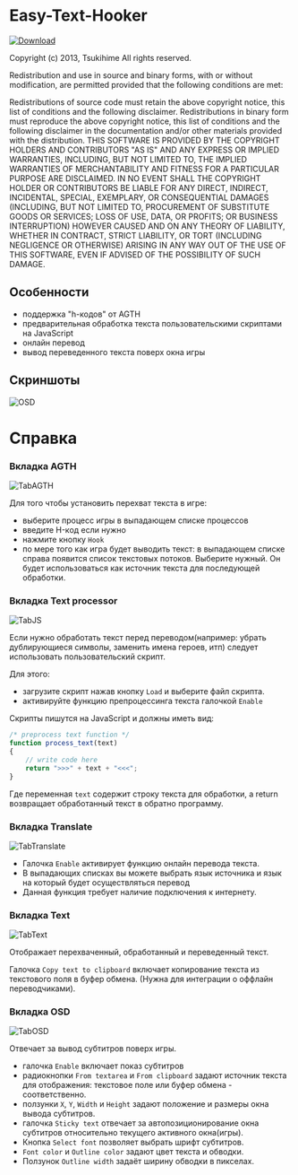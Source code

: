 Easy-Text-Hooker
================
[ ![Download](https://api.bintray.com/packages/tsukihime/Easy-Text-Hooker/Easy-Text-Hooker/images/download.svg) ](https://bintray.com/tsukihime/Easy-Text-Hooker/Easy-Text-Hooker/_latestVersion)

Copyright (c) 2013, Tsukihime
All rights reserved.

Redistribution and use in source and binary forms, with or without modification, are permitted provided that the following conditions are met:

Redistributions of source code must retain the above copyright notice, this list of conditions and the following disclaimer.
Redistributions in binary form must reproduce the above copyright notice, this list of conditions and the following disclaimer in the documentation and/or other materials provided with the distribution.
THIS SOFTWARE IS PROVIDED BY THE COPYRIGHT HOLDERS AND CONTRIBUTORS "AS IS" AND ANY EXPRESS OR IMPLIED WARRANTIES, INCLUDING, BUT NOT LIMITED TO, THE IMPLIED WARRANTIES OF MERCHANTABILITY AND FITNESS FOR A PARTICULAR PURPOSE ARE DISCLAIMED. IN NO EVENT SHALL THE COPYRIGHT HOLDER OR CONTRIBUTORS BE LIABLE FOR ANY DIRECT, INDIRECT, INCIDENTAL, SPECIAL, EXEMPLARY, OR CONSEQUENTIAL DAMAGES (INCLUDING, BUT NOT LIMITED TO, PROCUREMENT OF SUBSTITUTE GOODS OR SERVICES; LOSS OF USE, DATA, OR PROFITS; OR BUSINESS INTERRUPTION) HOWEVER CAUSED AND ON ANY THEORY OF LIABILITY, WHETHER IN CONTRACT, STRICT LIABILITY, OR TORT (INCLUDING NEGLIGENCE OR OTHERWISE) ARISING IN ANY WAY OUT OF THE USE OF THIS SOFTWARE, EVEN IF ADVISED OF THE POSSIBILITY OF SUCH DAMAGE.

## Особенности
- поддержка "h-кодов" от AGTH
- предварительная обработка текста пользовательскими скриптами на JavaScript
- онлайн перевод
- вывод переведенного текста поверх окна игры

## Скриншоты

![OSD](https://dl.dropboxusercontent.com/u/14783184/ETH/Game.png?dl=1)

# Справка

### Вкладка AGTH

![TabAGTH](https://dl.dropboxusercontent.com/u/14783184/ETH/AGTH.png?dl=1)

Для того чтобы установить перехват текста в игре:
- выберите процесс игры в выпадающем списке процессов
- введите H-код если нужно
- нажмите кнопку `Hook`
- по мере того как игра будет выводить текст: в выпадающем списке справа появится список текстовых потоков. Выберите нужный. Он будет использоваться как источник текста для последующей обработки.

### Вкладка Text processor

![TabJS](https://dl.dropboxusercontent.com/u/14783184/ETH/JS.png?dl=1)

Если нужно обработать текст перед переводом(например: убрать дублирующиеся символы, заменить имена героев, итп) следует использовать пользовательский скрипт.

Для этого:
- загрузите скрипт нажав кнопку `Load` и выберите файл скрипта.
- активируйте функцию препроцессинга текста галочкой `Enable`

Скрипты пишутся на JavaScript и должны иметь вид:

```javascript
/* preprocess text function */
function process_text(text)
{
	// write code here
	return ">>>" + text + "<<<";
}
```
Где переменная `text` содержит строку текста для обработки, а return возвращает обработанный текст в обратно программу.

### Вкладка Translate

![TabTranslate](https://dl.dropboxusercontent.com/u/14783184/ETH/translate.png?dl=1)

- Галочка `Enable` активирует функцию онлайн перевода текста.
- В выпадающих списках вы можете выбрать язык источника и язык на который будет осуществляться перевод
- Данная функция требует наличие подключения к интернету.

### Вкладка Text

![TabText](https://dl.dropboxusercontent.com/u/14783184/ETH/text.png?dl=1)

Отображает перехваченный, обработанный и переведенный текст.

Галочка `Copy text to clipboard` включает копирование текста из текстового поля в буфер обмена. (Нужна для интеграции о оффлайн переводчиками).

### Вкладка OSD

![TabOSD](https://dl.dropboxusercontent.com/u/14783184/ETH/OSD.png?dl=1)

Отвечает за вывод субтитров поверх игры.

- галочка `Enable` включает показ субтитров
- радиокнопки `From textarea` и `From clipboard` задают  источник текста для отображения: текстовое поле или буфер обмена - соответственно.
- ползунки `X`, `Y`, `Width` и `Height` задают положение и размеры окна вывода субтитров.
- галочка `Sticky text` отвечает за автопозиционирование окна субтитров относительно текущего активного окна(игры).
- Кнопка `Select font` позволяет выбрать шрифт субтитров.
- `Font color` и `Outline color` задают цвет текста и обводки.
- Ползунок `Outline width` задаёт ширину обводки в пикселах.

